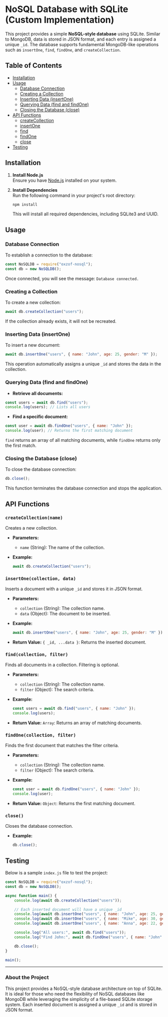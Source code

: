 # NoSQL Database with SQLite (Custom Implementation)

This project provides a simple **NoSQL-style database** using SQLite. Similar to MongoDB, data is stored in JSON format, and each entry is assigned a unique `_id`. The database supports fundamental MongoDB-like operations such as `insertOne`, `find`, `findOne`, and `createCollection`.

## Table of Contents

- [Installation](#installation)
- [Usage](#usage)
  - [Database Connection](#database-connection)
  - [Creating a Collection](#creating-a-collection)
  - [Inserting Data (insertOne)](#inserting-data-insertone)
  - [Querying Data (find and findOne)](#querying-data-find-and-findone)
  - [Closing the Database (close)](#closing-the-database-close)
- [API Functions](#api-functions)
  - [createCollection](#createcollection)
  - [insertOne](#insertone)
  - [find](#find)
  - [findOne](#findone)
  - [close](#close)
- [Testing](#testing)

## Installation

1. **Install Node.js**  
   Ensure you have [Node.js](https://nodejs.org/) installed on your system.

2. **Install Dependencies**  
   Run the following command in your project's root directory:
   ```bash
   npm install
   ```
   This will install all required dependencies, including SQLite3 and UUID.

## Usage

### Database Connection

To establish a connection to the database:

```javascript
const NoSQLDB = require("oxzof-nosql");
const db = new NoSQLDB();
```

Once connected, you will see the message: `Database connected.`

### Creating a Collection

To create a new collection:

```javascript
await db.createCollection("users");
```

If the collection already exists, it will not be recreated.

### Inserting Data (insertOne)

To insert a new document:

```javascript
await db.insertOne("users", { name: "John", age: 25, gender: "M" });
```

This operation automatically assigns a unique `_id` and stores the data in the collection.

### Querying Data (find and findOne)

- **Retrieve all documents:**

```javascript
const users = await db.find("users");
console.log(users); // Lists all users
```

- **Find a specific document:**

```javascript
const user = await db.findOne("users", { name: "John" });
console.log(user); // Returns the first matching document
```

`find` returns an array of all matching documents, while `findOne` returns only the first match.

### Closing the Database (close)

To close the database connection:

```javascript
db.close();
```

This function terminates the database connection and stops the application.

## API Functions

### `createCollection(name)`
Creates a new collection.

- **Parameters:**
  - `name` (String): The name of the collection.

- **Example:**
  ```javascript
  await db.createCollection("users");
  ```

### `insertOne(collection, data)`
Inserts a document with a unique `_id` and stores it in JSON format.

- **Parameters:**
  - `collection` (String): The collection name.
  - `data` (Object): The document to be inserted.

- **Example:**
  ```javascript
  await db.insertOne("users", { name: "John", age: 25, gender: "M" });
  ```

- **Return Value:**
  `{ _id, ...data }`: Returns the inserted document.

### `find(collection, filter)`
Finds all documents in a collection. Filtering is optional.

- **Parameters:**
  - `collection` (String): The collection name.
  - `filter` (Object): The search criteria.

- **Example:**
  ```javascript
  const users = await db.find("users", { name: "John" });
  console.log(users);
  ```

- **Return Value:**
  `Array`: Returns an array of matching documents.

### `findOne(collection, filter)`
Finds the first document that matches the filter criteria.

- **Parameters:**
  - `collection` (String): The collection name.
  - `filter` (Object): The search criteria.

- **Example:**
  ```javascript
  const user = await db.findOne("users", { name: "John" });
  console.log(user);
  ```

- **Return Value:**
  `Object`: Returns the first matching document.

### `close()`
Closes the database connection.

- **Example:**
  ```javascript
  db.close();
  ```

## Testing

Below is a sample `index.js` file to test the project:

```javascript
const NoSQLDB = require("oxzof-nosql");
const db = new NoSQLDB();

async function main() {
    console.log(await db.createCollection("users"));

    // Each inserted document will have a unique _id
    console.log(await db.insertOne("users", { name: "John", age: 25, gender: "M" }));
    console.log(await db.insertOne("users", { name: "Mike", age: 30, gender: "M" }));
    console.log(await db.insertOne("users", { name: "Anna", age: 22, gender: "F" }));

    console.log("All users:", await db.find("users"));
    console.log("Find John:", await db.findOne("users", { name: "John" }));

    db.close();
}

main();
```

---

### **About the Project**
This project provides a NoSQL-style database architecture on top of SQLite. It is ideal for those who need the flexibility of NoSQL databases like MongoDB while leveraging the simplicity of a file-based SQLite storage system. Each inserted document is assigned a unique `_id` and is stored in JSON format.

